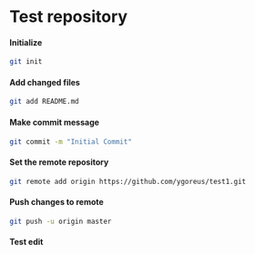 # Test repository

#### Initialize
```bash
git init
```

#### Add changed files
```bash
git add README.md
```

#### Make commit message
```bash
git commit -m "Initial Commit"
```

#### Set the remote repository
```bash
git remote add origin https://github.com/ygoreus/test1.git
```

#### Push changes to remote
```bash
git push -u origin master
```

#### Test edit

